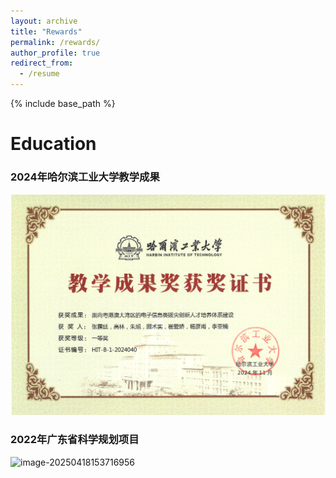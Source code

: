 ```yaml
---
layout: archive
title: "Rewards"
permalink: /rewards/
author_profile: true
redirect_from:
  - /resume
---
```


{% include base_path %}

Education
======

### 2024年哈尔滨工业大学教学成果

![image-20250418153834925](./cv.assets/image-20250418153834925.png)

### 2022年广东省科学规划项目

![image-20250418153716956](./cv.assets/image-20250418153716956.png)
